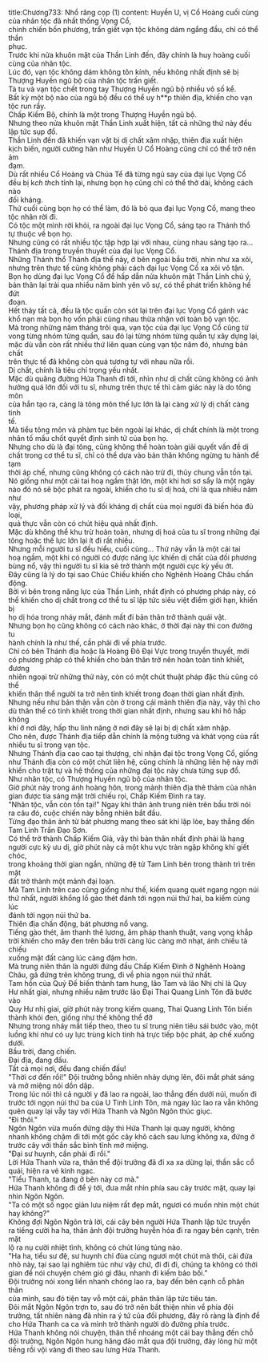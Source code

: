 title:Chương733: Nhổ răng cọp (1)
content:
Huyền U, vị Cổ Hoàng cuối cùng của nhân tộc đã nhất thống Vọng Cổ,<br>chinh chiến bốn phương, trấn giết vạn tộc không dám ngẩng đầu, chỉ có thể thần<br>phục.<br>Trước khi nửa khuôn mặt của Thần Linh đến, đây chính là huy hoàng cuối<br>cùng của nhân tộc.<br>Lúc đó, vạn tộc không dám không tôn kính, nếu không nhất định sẽ bị<br>Thượng Huyền ngũ bộ của nhân tộc trấn giết.<br>Tà tu và vạn tộc chết trong tay Thượng Huyền ngũ bộ nhiều vô số kể.<br>Bất kỳ một bộ nào của ngũ bộ đều có thể uy h**p thiên địa, khiến cho vạn<br>tộc run rẩy.<br>Chấp Kiếm Bộ, chính là một trong Thượng Huyền ngũ bộ.<br>Nhưng theo nửa khuôn mặt Thần Linh xuất hiện, tất cả những thứ này đều<br>lập tức sụp đổ.<br>Thần Linh đến đã khiến vạn vật bị dị chất xâm nhập, thiên địa xuất hiện<br>kịch biến, người cường hãn như Huyền U Cổ Hoàng cũng chỉ có thể trở nên ảm<br>đạm.<br>Dù rất nhiều Cổ Hoàng và Chúa Tể đã từng ngủ say của đại lục Vọng Cổ<br>đều bị k*ch th*ch tỉnh lại, nhưng bọn họ cũng chỉ có thể thở dài, không cách nào<br>đối kháng.<br>Thứ cuối cùng bọn họ có thể làm, đó là bỏ qua đại lục Vọng Cổ, mang theo<br>tộc nhân rời đi.<br>Có tộc một mình rời khỏi, ra ngoài đại lục Vọng Cổ, sáng tạo ra Thánh thổ<br>tự thuộc về bọn họ.<br>Nhưng cũng có rất nhiều tộc tập hợp lại với nhau, cùng nhau sáng tạo ra...<br>Thánh địa trong truyền thuyết của đại lục Vọng Cổ.<br>Những Thánh thổ Thánh địa thế này, ở bên ngoài bầu trời, nhìn như xa xôi,<br>nhưng trên thực tế cũng không phải cách đại lục Vọng Cổ xa xôi vô tận.<br>Bọn họ dùng đại lục Vọng Cổ để hấp dẫn nửa khuôn mặt Thần Linh chú ý,<br>bản thân lại trải qua nhiều năm bình yên vô sự, có thể phát triển không hề đứt<br>đoạn.<br>Hết thảy tất cả, đều là tộc quần còn sót lại trên đại lục Vọng Cổ gánh vác<br>khổ nạn mà bọn họ vốn phải cùng nhau thừa nhận với toàn bộ vạn tộc.<br>Mà trong những năm tháng trôi qua, vạn tộc của đại lục Vọng Cổ cũng tử<br>vong từng nhóm từng quần, sau đó lại từng nhóm từng quần tự xây dựng lại,<br>mặc dù vẫn còn rất nhiều thứ liên quan cùng vạn tộc năm đó, nhưng bản chất<br>trên thực tế đã không còn quá tương tự với nhau nữa rồi.<br>Dị chất, chính là tiêu chí trọng yếu nhất.<br>Mặc dù quãng đường Hứa Thanh đi tới, nhìn như dị chất cũng không có ảnh<br>hưởng quá lớn đối với tu sĩ, nhưng trên thực tế thì cảm giác này là do tông môn<br>của hắn tạo ra, càng là tông môn thế lực lớn là lại càng xử lý dị chất càng tinh<br>tế.<br>Mà tiểu tông môn và phàm tục bên ngoài lại khác, dị chất chính là một trong<br>nhân tố mấu chốt quyết định sinh tử của bọn họ.<br>Nhưng cho dù là đại tông, cũng không thể hoàn toàn giải quyết vấn đề dị<br>chất trong cơ thể tu sĩ, chỉ có thể dựa vào bản thân không ngừng tu hành để tạm<br>thời áp chế, nhưng cũng không có cách nào trừ đi, thủy chung vẫn tồn tại.<br>Nó giống như một cái tai hoạ ngầm thật lớn, một khi hơi sơ sẩy là một ngày<br>nào đó nó sẽ bộc phát ra ngoài, khiến cho tu sĩ dị hoá, chỉ là qua nhiều năm như<br>vậy, phương pháp xử lý và đối kháng dị chất của mọi người đã biến hóa đủ loại,<br>quả thực vẫn còn có chút hiệu quả nhất định.<br>Mặc dù không thể khu trừ hoàn toàn, nhưng dị hoá của tu sĩ trong những đại<br>tông hoặc thế lực lớn lại ít đi rất nhiều.<br>Nhưng mỗi người tu sĩ đều hiểu, cuối cùng... Thứ này vẫn là một cái tai<br>hoạ ngầm, một khi có người có được năng lực khiến dị chất của đối phương<br>bùng nổ, vậy thì người tu sĩ kia sẽ trở thành một người cực kỳ yếu ớt.<br>Đây cũng là lý do tại sao Chúc Chiếu khiến cho Nghênh Hoàng Châu chấn<br>động.<br>Bởi vì bên trong năng lực của Thần Linh, nhất định có phương pháp này, có<br>thể khiến cho dị chất trong cơ thể tu sĩ lập tức siêu việt điểm giới hạn, khiến bị<br>họ dị hóa trong nháy mắt, đánh mất đi bản thân trở thành quái vật.<br>Nhưng bọn họ cũng không có cách nào khác, ở thời đại này thì con đường tu<br>hành chính là như thế, cần phải đi về phía trước.<br>Chỉ có bên Thánh địa hoặc là Hoàng Đô Đại Vực trong truyền thuyết, mới<br>có phương pháp có thể khiến cho bản thân trở nên hoàn toàn tinh khiết, đương<br>nhiên ngoại trừ những thứ này, còn có một chút thuật pháp đặc thù cũng có thể<br>khiến thân thể người ta trở nên tinh khiết trong đoạn thời gian nhất định.<br>Nhưng nếu như bản thân vẫn còn ở trong cái mảnh thiên địa này, vậy thì cho<br>dù thân thể có tinh khiết trong thời gian nhất định, nhưng sau khi hô hấp không<br>khí ở nơi đây, hấp thu linh năng ở nơi đây sẽ lại bị dị chất xâm nhập.<br>Cho nên, được Thánh địa tiếp dẫn chính là mộng tưởng và khát vọng của rất<br>nhiều tu sĩ trong vạn tộc.<br>Nhưng Thánh địa cao cao tại thượng, chỉ nhận đại tộc trong Vọng Cổ, giống<br>như Thánh địa còn có một chút liên hệ, cũng chính là những liên hệ này mới<br>khiến cho trật tự và hệ thống của những đại tộc này chưa từng sụp đổ.<br>Như nhân tộc, có Thượng Huyền ngũ bộ của nhân tộc.<br>Giờ phút này trong ánh hoàng hôn, trong mảnh thiên địa thê thảm của nhân<br>gian được tia sáng mặt trời chiếu rọi, Chấp Kiếm Đình ra tay.<br>"Nhân tộc, vẫn còn tồn tại!" Ngay khi thân ảnh trung niên trên bầu trời nói<br>ra câu đó, cuộc chiến này bỗng nhiên bắt đầu.<br>Từng đạo thân ảnh từ bát phương mang theo sát khí lập lòe, bay thẳng đến<br>Tam Linh Trấn Đạo Sơn.<br>Có thể trở thành Chấp Kiếm Giả, vậy thì bản thân nhất định phải là hạng<br>người cực kỳ ưu dị, giờ phút này cả một khu vực tràn ngập không khí giết chóc,<br>trong khoảng thời gian ngắn, những đệ tử Tam Linh bên trong thành trì trên mặt<br>đất trở thành một mảnh đại loạn.<br>Mà Tam Linh trên cao cũng giống như thế, kiếm quang quét ngang ngọn núi<br>thứ nhất, người khổng lồ gào thét đánh tới ngọn núi thứ hai, ba kiếm cùng lúc<br>đánh tới ngọn núi thứ ba.<br>Thiên địa chấn động, bát phương nổ vang.<br>Tiếng gào thét, âm thanh thê lương, âm pháp thanh thuật, vang vọng khắp<br>trời khiến cho mây đen trên bầu trời càng lúc càng mờ nhạt, ánh chiều tà chiếu<br>xuống mặt đất càng lúc càng đậm hơn.<br>Mà trung niên thân là người đứng đầu Chấp Kiếm Đình ở Nghênh Hoàng<br>Châu, gã đứng trên không trung, đi về phía ngọn núi thứ nhất.<br>Tam hồn của Quỷ Đế biến thành tam hung, lão Tam và lão Nhị chỉ là Quy<br>Hư nhất giai, nhưng nhiều năm trước lão Đại Thai Quang Linh Tôn đã bước vào<br>Quy Hư nhị giai, giờ phút này trong kiếm quang, Thai Quang Linh Tôn biến<br>thành khói đen, giống như thế không thể đỡ<br>Nhưng trong nháy mắt tiếp theo, theo tu sĩ trung niên tiêu sái bước vào, một<br>luồng khí như có uy lực trùng kích tinh hà trực tiếp bộc phát, áp chế xuống<br>dưới.<br>Bầu trời, đang chiến.<br>Đại địa, đang đấu.<br>Tất cả mọi nơi, đều đang chiến đấu!<br>"Thời cơ đến rồi!" Đội trưởng bỗng nhiên nhảy dựng lên, đôi mắt phát sáng<br>và mở miệng nói dồn dập.<br>Trong lúc nói thì cả người y đã lao ra ngoài, lao thẳng đến dưới núi, muốn đi<br>trước tới ngọn núi thứ ba của U Tinh Linh Tôn, mà ngay lúc lao ra vẫn không<br>quên quay lại vẫy tay với Hứa Thanh và Ngôn Ngôn thúc giục.<br>"Đi thôi."<br>Ngôn Ngôn vừa muốn đứng dậy thì Hứa Thanh lại quay người, không<br>nhanh không chậm đi tới một gốc cây khô cách sau lưng không xa, đứng ở<br>trước cây với thần sắc bình tĩnh mở miệng.<br>"Đại sư huynh, cần phải đi rồi."<br>Lời Hứa Thanh vừa ra, thân thể đội trưởng đã đi xa xa dừng lại, thần sắc cổ<br>quái, hiện ra vẻ kinh ngạc.<br>"Tiểu Thanh, ta đang ở bên này cơ mà."<br>Hứa Thanh không đi để ý tới, đưa mắt nhìn phía sau cây trước mặt, quay lại<br>nhìn Ngôn Ngôn.<br>"Ta có một số ngọc giản lưu niệm rất đẹp mắt, ngươi có muốn nhìn một chút<br>hay không?"<br>Không đợi Ngôn Ngôn trả lời, cái cây bên người Hứa Thanh lập tức truyền<br>ra tiếng cười ha ha, thân ảnh đội trưởng huyễn hóa đi ra ngay bên cạnh, trên mặt<br>lộ ra nụ cười nhiệt tình, không có chút lúng túng nào.<br>"Ha ha, tiểu sư đệ, sư huynh chỉ đùa cùng ngươi một chút mà thôi, cái đứa<br>nhỏ này, tại sao lại nghiêm túc như vậy chứ, đi đi đi, chúng ta không có thời<br>gian để nói chuyện chém gió gì đâu, nhanh đi kiếm bảo bối."<br>Đội trưởng nói xong liền nhanh chóng lao ra, bay đến bên cạnh cỗ phân thân<br>của mình, sau đó tiện tay vỗ một cái, phân thân lập tức tiêu tán.<br>Đôi mắt Ngôn Ngôn trợn to, sau đó trở nên bất thiện nhìn về phía đội<br>trưởng, tất nhiên nàng đã nhìn ra ý tứ của đối phương, đây rõ ràng là định để<br>cho Hứa Thanh ca ca và mình trở thành người dò đường phía trước.<br>Hứa Thanh không nói chuyện, thân thể nhoáng một cái bay thẳng đến chỗ<br>đội trưởng, Ngôn Ngôn hung hăng đảo mắt qua đội trưởng, đáy lòng hừ một<br>tiếng rồi vội vàng đi theo sau lưng Hứa Thanh.